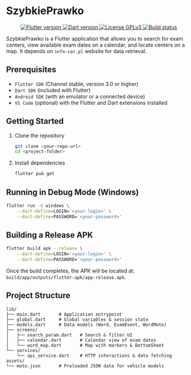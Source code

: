 # SzybkiePrawko

<p align="center">
	<a href="https://flutter.dev">
		<img src="https://img.shields.io/badge/Flutter-3.0-blue?logo=flutter" alt="Flutter version"/>
	</a>
	<a href="https://dart.dev">
		<img src="https://img.shields.io/badge/Dart-2.x-blue?logo=dart" alt="Dart version"/>
	</a>
	<a href="https://github.com/TwojRepo/LICENSE">
		<img src="https://img.shields.io/badge/License-GPLv3-green" alt="License GPLv3"/>
	</a>
	<a href="https://github.com/TwojRepo/actions">
		<img src="https://img.shields.io/github/workflow/status/TwojRepo/SzybkiePrawko/Build?label=build&logo=github" alt="Build status"/>
	</a>
</p>


SzybkiePrawko is a Flutter application that allows you to search for exam centers, view available exam dates on a calendar, and locate centers on a map. It depends on `info-car.pl` website for data retrieval.

## Prerequisites

- `Flutter SDK` (Channel stable, version 3.0 or higher)
- `Dart SDK` (included with Flutter)
- `Android SDK` (with an emulator or a connected device)
- `VS Code` (optional) with the Flutter and Dart extensions installed

## Getting Started

1. Clone the repository
	```bash
	git clone <your-repo-url>
	cd <project-folder>
	```

2. Install dependencies
	```bash
	flutter pub get
	``` 

## Running in Debug Mode (Windows)

```bash
flutter run -d windows \
	--dart-define=LOGIN='<your-login>' \
	--dart-define=PASSWORD='<your-password>'
```

## Building a Release APK

```bash
flutter build apk --release \
	--dart-define=LOGIN='<your-login>' \
	--dart-define=PASSWORD='<your-password>'
```
Once the build completes, the APK will be located at: `build/app/outputs/flutter-apk/app-release.apk`.

## Project Structure

```
lib/
├── main.dart		# Application entrypoint
├── global.dart		# Global variables & session state
├── models.dart		# Data models (Word, ExamEvent, WordMoto)
├── screens/
│	├── search_param.dart	# Search & filter UI
│	├── calendar.dart		# Calendar view of exam dates
│	└── word_map.dart		# Map with markers & BottomSheet
└── services/
	└── api_service.dart	# HTTP interactions & data fetching
assets/
└── moto.json		# Preloaded JSON data for vehicle models
```